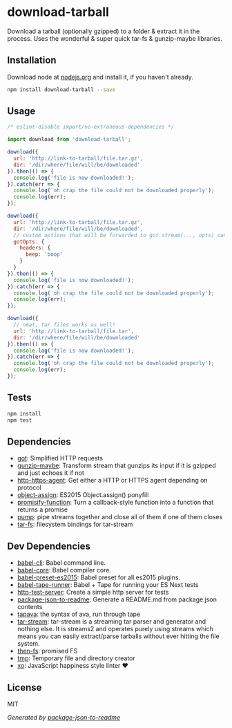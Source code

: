 # download-tarball 

Download a tarball (optionally gzipped) to a folder &amp; extract it in the process. Uses the wonderful &amp; super quick tar-fs &amp; gunzip-maybe libraries.

## Installation

Download node at [nodejs.org](http://nodejs.org) and install it, if you haven't already.

```sh
npm install download-tarball --save
```

## Usage

```js
/* eslint-disable import/no-extraneous-dependencies */

import download from 'download-tarball';

download({
  url: 'http://link-to-tarball/file.tar.gz',
  dir: '/dir/where/file/will/be/downloaded'
}).then(() => {
  console.log('file is now downloaded!');
}).catch(err => {
  console.log('oh crap the file could not be downloaded properly');
  console.log(err);
});

download({
  url: 'http://link-to-tarball/file.tar.gz',
  dir: '/dir/where/file/will/be/downloaded',
  // custom options that will be forwarded to got.stream(..., opts) can also be set
  gotOpts: {
    headers: {
      beep: 'boop'
    }
  }
}).then(() => {
  console.log('file is now downloaded!');
}).catch(err => {
  console.log('oh crap the file could not be downloaded properly');
  console.log(err);
});

download({
  // neat, tar files works as well!
  url: 'http://link-to-tarball/file.tar',
  dir: '/dir/where/file/will/be/downloaded'
}).then(() => {
  console.log('file is now downloaded!');
}).catch(err => {
  console.log('oh crap the file could not be downloaded properly');
  console.log(err);
});

```

## Tests

```sh
npm install
npm test
```

## Dependencies

- [got](https://github.com/sindresorhus/got): Simplified HTTP requests
- [gunzip-maybe](https://github.com/mafintosh/gunzip-maybe): Transform stream that gunzips its input if it is gzipped and just echoes it if not
- [http-https-agent](https://github.com/kesla/http-https-agent): Get either a HTTP or HTTPS agent depending on protocol
- [object-assign](https://github.com/sindresorhus/object-assign): ES2015 Object.assign() ponyfill
- [promisify-function](https://github.com/jcollado/promisify-function): Turn a callback-style function into a function that returns a promise
- [pump](https://github.com/mafintosh/pump): pipe streams together and close all of them if one of them closes
- [tar-fs](https://github.com/mafintosh/tar-fs): filesystem bindings for tar-stream

## Dev Dependencies

- [babel-cli](https://github.com/babel/babel/tree/master/packages): Babel command line.
- [babel-core](https://github.com/babel/babel/tree/master/packages): Babel compiler core.
- [babel-preset-es2015](https://github.com/babel/babel/tree/master/packages): Babel preset for all es2015 plugins.
- [babel-tape-runner](https://github.com/wavded/babel-tape-runner): Babel + Tape for running your ES Next tests
- [http-test-server](https://github.com/kesla/test-http-server): Create a simple http server for tests
- [package-json-to-readme](https://github.com/zeke/package-json-to-readme): Generate a README.md from package.json contents
- [tapava](https://github.com/kesla/tapava): the syntax of ava, run through tape
- [tar-stream](https://github.com/mafintosh/tar-stream): tar-stream is a streaming tar parser and generator and nothing else. It is streams2 and operates purely using streams which means you can easily extract/parse tarballs without ever hitting the file system.
- [then-fs](https://github.com/then/fs): promised FS
- [tmp](https://github.com/raszi/node-tmp): Temporary file and directory creator
- [xo](https://github.com/sindresorhus/xo): JavaScript happiness style linter ❤️


## License

MIT

_Generated by [package-json-to-readme](https://github.com/zeke/package-json-to-readme)_

